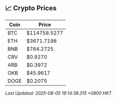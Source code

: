 ## 📈 Crypto Prices

| Coin | Price |
| ---- | ----- |
| BTC | $114758.5277 |
| ETH | $3671.7198 |
| BNB | $764.2725 |
| CRV | $0.9270 |
| ARB | $0.3972 |
| OKB | $45.9617 |
| DOGE | $0.2075 |

_Last Updated: 2025-08-05 19:14:38.315 +0800 HKT_
